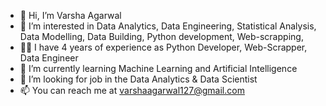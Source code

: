 - 👋 Hi, I’m Varsha Agarwal 
- 👀 I’m interested in Data Analytics, Data Engineering, Statistical Analysis, Data Modelling, Data Building, Python development, Web-scrapping,
- 👨‍💻 I have 4 years of experience as Python Developer, Web-Scrapper, Data Engineer
- 🌱 I’m currently learning Machine Learning and Artificial Intelligence
- 💞️ I’m looking for job in the Data Analytics & Data Scientist
- 📫 You can reach me at varshaagarwal127@gmail.com

<!---
VarshaA127/VarshaA127 is a ✨ special ✨ repository because its `README.md` (this file) appears on your GitHub profile.
You can click the Preview link to take a look at your changes.
--->
